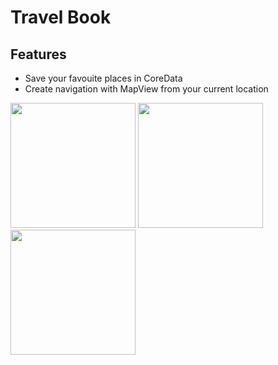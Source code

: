 #  Travel Book

## Features
*   Save your favouite places in CoreData
*   Create navigation with MapView from your current location


<img src="https://github-production-user-asset-6210df.s3.amazonaws.com/73403359/253745339-b1a7b7e3-0493-4db3-977a-0b4274414e56.png?X-Amz-Algorithm=AWS4-HMAC-SHA256&X-Amz-Credential=AKIAIWNJYAX4CSVEH53A%2F20230715%2Fus-east-1%2Fs3%2Faws4_request&X-Amz-Date=20230715T142518Z&X-Amz-Expires=300&X-Amz-Signature=5206193ecc4d09c3ebf78d52c920d5c5553ae0b242a61af80f5f1361839cb21d&X-Amz-SignedHeaders=host&actor_id=73403359&key_id=0&repo_id=661239951" width="200px"/>

<img src="https://github-production-user-asset-6210df.s3.amazonaws.com/73403359/253745624-d6cd58f7-0cd4-43b0-842c-eabb5ef7454d.png?X-Amz-Algorithm=AWS4-HMAC-SHA256&X-Amz-Credential=AKIAIWNJYAX4CSVEH53A%2F20230715%2Fus-east-1%2Fs3%2Faws4_request&X-Amz-Date=20230715T142646Z&X-Amz-Expires=300&X-Amz-Signature=6e7fd9a3c5cd3fc55cca0cccb0cbc869d0d8aeed14c48b6911a2197db09d2b30&X-Amz-SignedHeaders=host&actor_id=73403359&key_id=0&repo_id=661239951" width="200px"/>

<img src="https://github-production-user-asset-6210df.s3.amazonaws.com/73403359/253745629-4fedecd0-b27a-4cd3-8cf3-70bcff24295a.png?X-Amz-Algorithm=AWS4-HMAC-SHA256&X-Amz-Credential=AKIAIWNJYAX4CSVEH53A%2F20230715%2Fus-east-1%2Fs3%2Faws4_request&X-Amz-Date=20230715T142729Z&X-Amz-Expires=300&X-Amz-Signature=47a3a6606e706b09f97007e77417e513a5dc6de375df92960a23b24014134844&X-Amz-SignedHeaders=host&actor_id=73403359&key_id=0&repo_id=661239951" width="200px"/>
